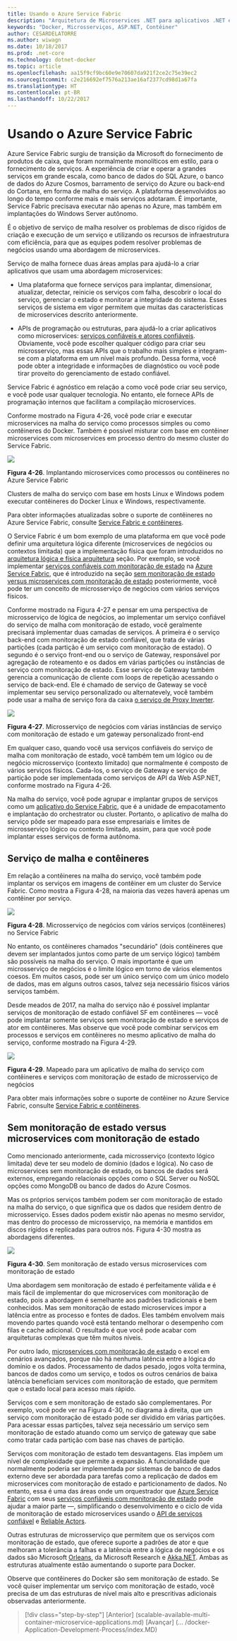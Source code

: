 ```yaml
---
title: Usando o Azure Service Fabric
description: "Arquitetura de Microservices .NET para aplicativos .NET em contêineres | Usando o Azure Service Fabric"
keywords: "Docker, Microsserviços, ASP.NET, Contêiner"
author: CESARDELATORRE
ms.author: wiwagn
ms.date: 10/18/2017
ms.prod: .net-core
ms.technology: dotnet-docker
ms.topic: article
ms.openlocfilehash: aa15f9cf9bc60e9e70607da921f2ce2c75e39ec2
ms.sourcegitcommit: c2e216692ef7576a213ae16af2377cd98d1a67fa
ms.translationtype: HT
ms.contentlocale: pt-BR
ms.lasthandoff: 10/22/2017
---
```

# <a name="using-azure-service-fabric"></a>Usando o Azure Service Fabric

Azure Service Fabric surgiu de transição da Microsoft do fornecimento de produtos de caixa, que foram normalmente monolíticos em estilo, para o fornecimento de serviços. A experiência de criar e operar a grandes serviços em grande escala, como banco de dados do SQL Azure, o banco de dados do Azure Cosmos, barramento de serviço do Azure ou back-end do Cortana, em forma de malha do serviço. A plataforma desenvolvidos ao longo do tempo conforme mais e mais serviços adotaram. É importante, Service Fabric precisava executar não apenas no Azure, mas também em implantações do Windows Server autônomo.

É o objetivo de serviço de malha resolver os problemas de disco rígidos de criação e execução de um serviço e utilizando os recursos de infraestrutura com eficiência, para que as equipes podem resolver problemas de negócios usando uma abordagem de microservices.

Serviço de malha fornece duas áreas amplas para ajudá-lo a criar aplicativos que usam uma abordagem microservices:

-   Uma plataforma que fornece serviços para implantar, dimensionar, atualizar, detectar, reinicie os serviços com falha, descobrir o local do serviço, gerenciar o estado e monitorar a integridade do sistema. Esses serviços de sistema em vigor permitem que muitas das características de microservices descrito anteriormente.

-   APIs de programação ou estruturas, para ajudá-lo a criar aplicativos como microservices: [serviços confiáveis e atores confiáveis](https://docs.microsoft.com/azure/service-fabric/service-fabric-choose-framework). Obviamente, você pode escolher qualquer código para criar seu microsserviço, mas essas APIs que o trabalho mais simples e integram-se com a plataforma em um nível mais profundo. Dessa forma, você pode obter a integridade e informações de diagnóstico ou você pode tirar proveito do gerenciamento de estado confiável.

Service Fabric é agnóstico em relação a como você pode criar seu serviço, e você pode usar qualquer tecnologia. No entanto, ele fornece APIs de programação internos que facilitam a compilação microservices.

Conforme mostrado na Figura 4-26, você pode criar e executar microservices na malha do serviço como processos simples ou como contêineres do Docker. Também é possível misturar com base em contêiner microservices com microservices em processo dentro do mesmo cluster do Service Fabric.

![](./media/image30.png)

**Figura 4-26**. Implantando microservices como processos ou contêineres no Azure Service Fabric

Clusters de malha do serviço com base em hosts Linux e Windows podem executar contêineres do Docker Linux e Windows, respectivamente.

Para obter informações atualizadas sobre o suporte de contêineres no Azure Service Fabric, consulte [Service Fabric e contêineres](https://docs.microsoft.com/azure/service-fabric/service-fabric-containers-overview).

O Service Fabric é um bom exemplo de uma plataforma em que você pode definir uma arquitetura lógica diferente (microservices de negócios ou contextos limitada) que a implementação física que foram introduzidos no [arquitetura lógica e física arquitetura](#logical-architecture-versus-physical-architecture) seção. Por exemplo, se você implementar [serviços confiáveis com monitoração de estado](https://docs.microsoft.com/azure/service-fabric/service-fabric-reliable-services-introduction) na [Azure Service Fabric](https://docs.microsoft.com/azure/service-fabric/service-fabric-overview), que é introduzido na seção [sem monitoração de estado versus microservices com monitoração de estado](#stateless-versus-stateful-microservices) posteriormente, você pode ter um conceito de microsserviço de negócios com vários serviços físicos.

Conforme mostrado na Figura 4-27 e pensar em uma perspectiva de microsserviço de lógica de negócios, ao implementar um serviço confiável do serviço de malha com monitoração de estado, você geralmente precisará implementar duas camadas de serviços. A primeira é o serviço back-end com monitoração de estado confiável, que trata de várias partições (cada partição é um serviço com monitoração de estado). O segundo é o serviço front-end ou o serviço de Gateway, responsável por agregação de roteamento e os dados em várias partições ou instâncias de serviço com monitoração de estado. Esse serviço de Gateway também gerencia a comunicação de cliente com loops de repetição acessando o serviço de back-end.
Ele é chamado de serviço de Gateway se você implementar seu serviço personalizado ou alternatevely, você também pode usar a malha de serviço fora da caixa [o serviço de Proxy Inverter](https://docs.microsoft.com/azure/service-fabric/service-fabric-reverseproxy).

![](./media/image31.png)

**Figura 4-27**. Microsserviço de negócios com várias instâncias de serviço com monitoração de estado e um gateway personalizado front-end

Em qualquer caso, quando você usa serviços confiáveis do serviço de malha com monitoração de estado, você também tem um lógico ou de negócio microsserviço (contexto limitado) que normalmente é composto de vários serviços físicos. Cada-los, o serviço de Gateway e serviço de partição pode ser implementada como serviços de API da Web ASP.NET, conforme mostrado na Figura 4-26.

Na malha do serviço, você pode agrupar e implantar grupos de serviços como um [aplicativo do Service Fabric](https://docs.microsoft.com/azure/service-fabric/service-fabric-application-model), que é a unidade de empacotamento e implantação do orchestrator ou cluster. Portanto, o aplicativo de malha do serviço pôde ser mapeado para esse empresariais e limites de microsserviço lógico ou contexto limitado, assim, para que você pode implantar esses serviços de forma autônoma.

## <a name="service-fabric-and-containers"></a>Serviço de malha e contêineres

Em relação a contêineres na malha do serviço, você também pode implantar os serviços em imagens de contêiner em um cluster do Service Fabric. Como mostra a Figura 4-28, na maioria das vezes haverá apenas um contêiner por serviço.

![](./media/image32.png)

**Figura 4-28**. Microsserviço de negócios com vários serviços (contêineres) no Service Fabric

No entanto, os contêineres chamados "secundário" (dois contêineres que devem ser implantados juntos como parte de um serviço lógico) também são possíveis na malha do serviço. O mais importante é que um microsserviço de negócios é o limite lógico em torno de vários elementos coesos. Em muitos casos, pode ser um único serviço com um único modelo de dados, mas em alguns outros casos, talvez seja necessário físicos vários serviços também.

Desde meados de 2017, na malha do serviço não é possível implantar serviços de monitoração de estado confiável SF em contêineres — você pode implantar somente serviços sem monitoração de estado e serviços de ator em contêineres. Mas observe que você pode combinar serviços em processos e serviços em contêineres no mesmo aplicativo de malha do serviço, conforme mostrado na Figura 4-29.

![](./media/image33.png)

**Figura 4-29**. Mapeado para um aplicativo de malha do serviço com contêineres e serviços com monitoração de estado de microsserviço de negócios

Para obter mais informações sobre o suporte de contêiner no Azure Service Fabric, consulte [Service Fabric e contêineres](https://docs.microsoft.com/azure/service-fabric/service-fabric-containers-overview).

## <a name="stateless-versus-stateful-microservices"></a>Sem monitoração de estado versus microservices com monitoração de estado

Como mencionado anteriormente, cada microsserviço (contexto lógico limitada) deve ter seu modelo de domínio (dados e lógica). No caso de microservices sem monitoração de estado, os bancos de dados será externos, empregando relacionais opções como o SQL Server ou NoSQL opções como MongoDB ou banco de dados do Azure Cosmos.

Mas os próprios serviços também podem ser com monitoração de estado na malha do serviço, o que significa que os dados que residem dentro de microsserviço. Esses dados podem existir não apenas no mesmo servidor, mas dentro do processo de microsserviço, na memória e mantidos em discos rígidos e replicadas para outros nós. Figura 4-30 mostra as abordagens diferentes.

![](./media/image34.png)

**Figura 4-30**. Sem monitoração de estado versus microservices com monitoração de estado

Uma abordagem sem monitoração de estado é perfeitamente válida e é mais fácil de implementar do que microservices com monitoração de estado, pois a abordagem é semelhante aos padrões tradicionais e bem conhecidos. Mas sem monitoração de estado microservices impor a latência entre as processo e fontes de dados. Eles também envolvem mais movendo partes quando você está tentando melhorar o desempenho com filas e cache adicional. O resultado é que você pode acabar com arquiteturas complexas que têm muitos níveis.

Por outro lado, [microservices com monitoração de estado](https://docs.microsoft.com/azure/service-fabric/service-fabric-reliable-services-introduction#when-to-use-reliable-services-apis) o excel em cenários avançados, porque não há nenhuma latência entre a lógica do domínio e os dados. Processamento de dados pesado, jogos volta termina, bancos de dados como um serviço, e todos os outros cenários de baixa latência beneficiam services com monitoração de estado, que permitem que o estado local para acesso mais rápido.

Serviços com e sem monitoração de estado são complementares. Por exemplo, você pode ver na Figura 4-30, no diagrama à direita, que um serviço com monitoração de estado pode ser dividido em várias partições. Para acessar essas partições, talvez seja necessário um serviço sem monitoração de estado atuando como um serviço de gateway que sabe como tratar cada partição com base nas chaves de partição.

Serviços com monitoração de estado tem desvantagens. Elas impõem um nível de complexidade que permite a expansão. A funcionalidade que normalmente poderia ser implementada por sistemas de banco de dados externo deve ser abordada para tarefas como a replicação de dados em microservices com monitoração de estado e particionamento de dados. No entanto, essa é uma das áreas onde um orquestrador que [Azure Service Fabric](https://docs.microsoft.com/azure/service-fabric/service-fabric-reliable-services-platform-architecture) com seus [serviços confiáveis com monitoração de estado](https://docs.microsoft.com/azure/service-fabric/service-fabric-reliable-services-introduction#when-to-use-reliable-services-apis) pode ajudar a maior parte —, simplificando o desenvolvimento e o ciclo de vida de monitoração de estado microservices usando o [API de serviços confiável](https://docs.microsoft.com/azure/service-fabric/service-fabric-work-with-reliable-collections) e [Reliable Actors](https://docs.microsoft.com/azure/service-fabric/service-fabric-reliable-actors-introduction).

Outras estruturas de microsserviço que permitem que os serviços com monitoração de estado, que oferece suporte a padrões de ator e que melhoram a tolerância a falhas e a latência entre a lógica de negócios e os dados são Microsoft [Orleans](https://github.com/dotnet/orleans), da Microsoft Research e [ Akka.NET](http://getakka.net/). Ambas as estruturas atualmente estão aumentando o suporte para Docker.

Observe que contêineres do Docker são sem monitoração de estado. Se você quiser implementar um serviço com monitoração de estado, você precisa de um das estruturas de nível mais alto e prescritivas adicionais observadas anteriormente. 

>[!div class="step-by-step"]
[Anterior] (scalable-available-multi-container-microservice-applications.md) [Avançar] (... /docker-Application-Development-Process/index.MD)
